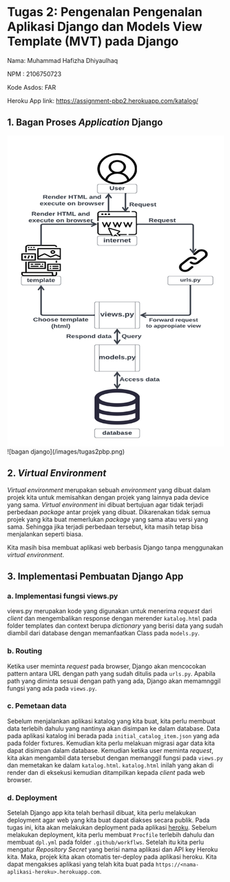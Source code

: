 # Tugas 2: Pengenalan Pengenalan Aplikasi Django dan Models View Template (MVT) pada Django

Nama: Muhammad Hafizha Dhiyaulhaq

NPM : 2106750723

Kode Asdos: FAR

Heroku App link: https://assignment-pbp2.herokuapp.com/katalog/

## 1. Bagan Proses *Application* Django
<img src=/images/tugas2pbp.png width="720" height="720">
![bagan django](/images/tugas2pbp.png)

## 2. *Virtual Environment*
*Virtual environment* merupakan sebuah *environment* yang dibuat dalam projek kita untuk memisahkan dengan projek yang lainnya pada device yang sama. *Virtual environment* ini dibuat bertujuan agar tidak terjadi perbedaan *package* antar projek yang dibuat. Dikarenakan tidak semua projek yang kita buat memerlukan *package* yang sama atau versi yang sama. Sehingga jika terjadi perbedaan tersebut, kita masih tetap bisa menjalankan seperti biasa.

Kita masih bisa membuat aplikasi web berbasis Django tanpa menggunakan *virtual environment*.

## 3. Implementasi Pembuatan Django App

### a. Implementasi fungsi views.py 

views.py merupakan kode yang digunakan untuk menerima *request* dari *client* dan mengembalikan response dengan merender `katalog.html` pada folder templates dan context berupa *dictionary* yang berisi data yang sudah diambil dari database dengan memanfaatkan Class pada `models.py`.

### b. Routing

Ketika user meminta *request* pada browser, Django akan mencocokan pattern antara URL dengan path yang sudah ditulis pada `urls.py`. Apabila path yang diminta sesuai dengan path yang ada, Django akan memamnggil fungsi yang ada pada `views.py`.

### c. Pemetaan data

Sebelum menjalankan aplikasi katalog yang kita buat, kita perlu membuat data terlebih dahulu yang nantinya akan disimpan ke dalam database. Data pada aplikasi katalog ini berada pada `initial_catalog_item.json` yang ada pada folder fixtures. Kemudian kita perlu melakuan migrasi agar data kita dapat disimpan dalam database. Kemudian ketika user meminta *request*, kita akan mengambil data tersebut dengan memanggil fungsi pada `views.py` dan memetakan ke dalam `katalog.html`. `katalog.html` inilah yang akan di render dan di eksekusi kemudian ditampilkan kepada *client* pada web browser. 

### d. Deployment

Setelah Django app kita telah berhasil dibuat, kita perlu melakukan deployment agar web yang kita buat dapat diakses secara publik. Pada tugas ini, kita akan melakukan deployment pada aplikasi [heroku](www.heroku.com). Sebelum melakukan deployment, kita perlu membuat `Procfile` terlebih dahulu dan membuat `dpl.yml` pada folder `.github/workflws`. Setelah itu kita perlu mengatur *Repository Secret* yang berisi nama aplikasi dan API key Heroku kita. Maka, projek kita akan otomatis ter-deploy pada aplikasi heroku. Kita dapat mengakses aplikasi yang telah kita buat pada `https://<nama-aplikasi-heroku>.herokuapp.com`.





